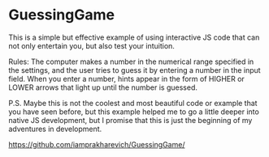 # GuessingGame

This is a simple but effective example of using interactive JS code that can not only entertain you, but also test your intuition.

Rules:
The computer makes a number in the numerical range specified in the settings, and the user tries to guess it by entering a number in the input field. When you enter a number, hints appear in the form of HIGHER or LOWER arrows that light up until the number is guessed.

P.S. Maybe this is not the coolest and most beautiful code or example that you have seen before, but this example helped me to go a little deeper into native JS development, but I promise that this is just the beginning of my adventures in development.

https://github.com/iamprakharevich/GuessingGame/
